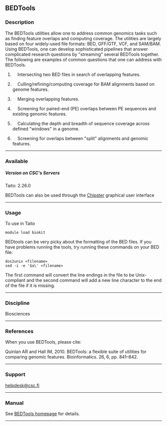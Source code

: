 ## BEDTools

### Description

The BEDTools utilities allow one to address common genomics tasks such
as finding feature overlaps and computing coverage. The utilities are
largely based on four widely-used file formats: BED, GFF/GTF, VCF, and
SAM/BAM. Using BEDTools, one can develop sophisticated pipelines that
answer complicated research questions by "streaming" several BEDTools
together. The following are examples of common questions that one can
address with BEDTools.

1.      Intersecting two BED files in search of overlapping features.

2.      Culling/refining/computing coverage for BAM alignments based on
    genome features.

3.      Merging overlapping features.

4.      Screening for paired-end (PE) overlaps between PE sequences and
    existing genomic features.

5.      Calculating the depth and breadth of sequence coverage across
    defined "windows" in a genome.

6.      Screening for overlaps between "split" alignments and genomic
    features.

------------------------------------------------------------------------

### Available

##### Version on CSC's Servers

Taito: 2.26.0

BEDTools can also be used through the [Chipster] graphical user
interface

------------------------------------------------------------------------

### Usage

To use in Taito

    module load biokit

BEDtools can be very picky about the formatting of the BED files. If you
have problems running the tools, try running these commands on your BED
file:

    dos2unix <filename>
    sed -i -e '$a\' <filename>

The first command will convert the line endings in the file to be
Unix-compliant and the second command will add a new line character to
the end of the file if it is missing.

------------------------------------------------------------------------

### Discipline

Biosciences  

------------------------------------------------------------------------

### References

When you use BEDTools, please cite:

Quinlan AR and Hall IM, 2010. BEDTools: a flexible suite of utilities
for comparing genomic features. Bioinformatics. 26, 6, pp. 841–842.

------------------------------------------------------------------------

### Support

helpdesk@csc.fi

------------------------------------------------------------------------

### Manual

See [BEDTools homepage] for details.

------------------------------------------------------------------------

  [Chipster]: http://chipster.csc.fi
  [BEDTools homepage]: http://bedtools.readthedocs.org/en/latest/

